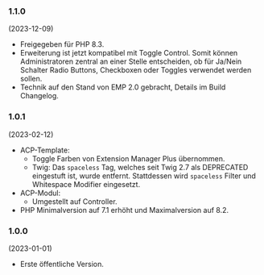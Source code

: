 ### 1.1.0
(2023-12-09)

* Freigegeben für PHP 8.3.
* Erweiterung ist jetzt kompatibel mit Toggle Control. Somit können Administratoren zentral an einer Stelle entscheiden, ob für Ja/Nein Schalter Radio Buttons, Checkboxen oder Toggles verwendet werden sollen.
* Technik auf den Stand von EMP 2.0 gebracht, Details im Build Changelog.

### 1.0.1
(2023-02-12)

* ACP-Template:
  * Toggle Farben von Extension Manager Plus übernommen.
  * Twig: Das `spaceless` Tag, welches seit Twig 2.7 als DEPRECATED eingestuft ist, wurde entfernt. Stattdessen wird `spaceless` Filter und Whitespace Modifier eingesetzt.
* ACP-Modul:
  * Umgestellt auf Controller.
* PHP Minimalversion auf 7.1 erhöht und Maximalversion auf 8.2.

### 1.0.0
(2023-01-01)

* Erste öffentliche Version.

